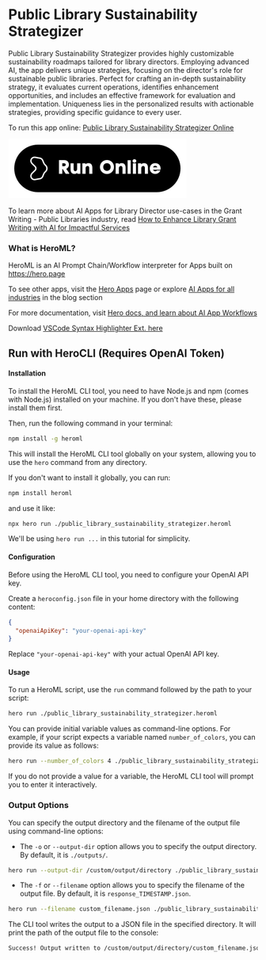 # Public Library Sustainability Strategizer

Public Library Sustainability Strategizer provides highly customizable sustainability roadmaps tailored for library directors. Employing advanced AI, the app delivers unique strategies, focusing on the director's role for sustainable public libraries. Perfect for crafting an in-depth sustainability strategy, it evaluates current operations, identifies enhancement opportunities, and includes an effective framework for evaluation and implementation. Uniqueness lies in the personalized results with actionable strategies, providing specific guidance to every user.

To run this app online: [Public Library Sustainability Strategizer Online](https://hero.page/app/public-library-sustainability-strategizer-tailored-sustainability-roadmaps-for-libraries/cEnsyfHjfhgMVrEvV4wS)

[![Run Public Library Sustainability Strategizer Online](/assets/run.svg)](https://hero.page/app/public-library-sustainability-strategizer-tailored-sustainability-roadmaps-for-libraries/cEnsyfHjfhgMVrEvV4wS)

To learn more about AI Apps for Library Director use-cases in the Grant Writing - Public Libraries industry, read [How to Enhance Library Grant Writing with AI for Impactful Services](https://hero.page/blog/ai/grant-writing-public-libraries/how-to-enhance-library-grant-writing-with-ai-for-impactful-services/170928)

### What is HeroML?
HeroML is an AI Prompt Chain/Workflow interpreter for Apps built on https://hero.page 

To see other apps, visit the [Hero Apps](https://hero.page/apps) page or explore [AI Apps for all industries](https://hero.page/blog) in the blog section

For more documentation, visit [Hero docs, and learn about AI App Workflows](https://hero.page/tutorials/introduction-to-heroml)

Download [VSCode Syntax Highlighter Ext. here](https://marketplace.visualstudio.com/items?itemName=hero-page.heroml)

## Run with HeroCLI (Requires OpenAI Token)

#### Installation

To install the HeroML CLI tool, you need to have Node.js and npm (comes with Node.js) installed on your machine. If you don't have these, please install them first. 

Then, run the following command in your terminal:

```bash
npm install -g heroml
```

This will install the HeroML CLI tool globally on your system, allowing you to use the `hero` command from any directory.

If you don't want to install it globally, you can run:

```bash
npm install heroml
```

and use it like:

```bash
npx hero run ./public_library_sustainability_strategizer.heroml
```

We'll be using `hero run ...` in this tutorial for simplicity.

#### Configuration

Before using the HeroML CLI tool, you need to configure your OpenAI API key. 

Create a `heroconfig.json` file in your home directory with the following content:

```json
{
  "openaiApiKey": "your-openai-api-key"
}
```

Replace `"your-openai-api-key"` with your actual OpenAI API key.

#### Usage

To run a HeroML script, use the `run` command followed by the path to your script:

```bash
hero run ./public_library_sustainability_strategizer.heroml
```

You can provide initial variable values as command-line options. For example, if your script expects a variable named `number_of_colors`, you can provide its value as follows:

```bash
hero run --number_of_colors 4 ./public_library_sustainability_strategizer.heroml
```

If you do not provide a value for a variable, the HeroML CLI tool will prompt you to enter it interactively.

### Output Options

You can specify the output directory and the filename of the output file using command-line options:

- The `-o` or `--output-dir` option allows you to specify the output directory. By default, it is `./outputs/`.

```bash
hero run --output-dir /custom/output/directory ./public_library_sustainability_strategizer.heroml
```

- The `-f` or `--filename` option allows you to specify the filename of the output file. By default, it is `response_TIMESTAMP.json`.

```bash
hero run --filename custom_filename.json ./public_library_sustainability_strategizer.heroml
```

The CLI tool writes the output to a JSON file in the specified directory. It will print the path of the output file to the console:

```bash
Success! Output written to /custom/output/directory/custom_filename.json
```


